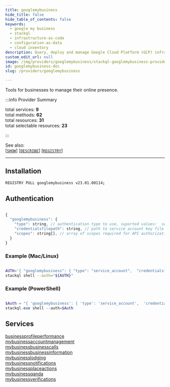 ```yaml
---
title: googlemybusiness
hide_title: false
hide_table_of_contents: false
keywords:
  - google my business
  - stackql
  - infrastructure-as-code
  - configuration-as-data
  - cloud inventory
description: Query, deploy and manage Google Cloud Platform (GCP) infrastructure and resources using SQL
custom_edit_url: null
image: /img/providers/googlemybusiness/stackql-googlemybusiness-provider-featured-image.png
id: googlemybusiness-doc
slug: /providers/googlemybusiness

---
```

Tools for businesses to manage their online presence.  
    
:::info Provider Summary

<div class="row">
<div class="providerDocColumn">
<span>total services:&nbsp;<b>9</b></span><br />
<span>total methods:&nbsp;<b>62</b></span><br />
</div>
<div class="providerDocColumn">
<span>total resources:&nbsp;<b>31</b></span><br />
<span>total selectable resources:&nbsp;<b>23</b></span><br />
</div>
</div>

:::

See also:   
[[` SHOW `]](https://stackql.io/docs/language-spec/show) [[` DESCRIBE `]](https://stackql.io/docs/language-spec/describe)  [[` REGISTRY `]](https://stackql.io/docs/language-spec/registry)
* * * 

## Installation
```bash
REGISTRY PULL googlemybusiness v23.01.00114;
```

## Authentication
```javascript

{
  "googlemybusiness": {
    "type": string, // authentication type to use, suported values:  service_account
    "credentialsfilepath": string, // path to service account key file
    "scopes": string[], // array of scopes required for API authorization, see [scopes](https://developers.google.com/identity/protocols/oauth2/scopes)
  }
}

```
### Example (Mac/Linux)
```bash

AUTH='{ "googlemybusiness": { "type": "service_account",  "credentialsfilepath": "creds/sa-key.json", "scopes": ["https://www.googleapis.com/auth/...", "..."]  }}'
stackql shell --auth="${AUTH}"

```
### Example (PowerShell)
```powershell

$Auth = "{ 'googlemybusiness': { 'type': 'service_account',  'credentialsfilepath': 'creds/sa-key.json', 'scopes': ['https://www.googleapis.com/auth/...', '...'] }}"
stackql.exe shell --auth=$Auth

```
## Services
<div class="row">
<div class="providerDocColumn">
<a href="/providers/googlemybusiness/businessprofileperformance/">businessprofileperformance</a><br />
<a href="/providers/googlemybusiness/mybusinessaccountmanagement/">mybusinessaccountmanagement</a><br />
<a href="/providers/googlemybusiness/mybusinessbusinesscalls/">mybusinessbusinesscalls</a><br />
<a href="/providers/googlemybusiness/mybusinessbusinessinformation/">mybusinessbusinessinformation</a><br />
<a href="/providers/googlemybusiness/mybusinesslodging/">mybusinesslodging</a><br />
</div>
<div class="providerDocColumn">
<a href="/providers/googlemybusiness/mybusinessnotifications/">mybusinessnotifications</a><br />
<a href="/providers/googlemybusiness/mybusinessplaceactions/">mybusinessplaceactions</a><br />
<a href="/providers/googlemybusiness/mybusinessqanda/">mybusinessqanda</a><br />
<a href="/providers/googlemybusiness/mybusinessverifications/">mybusinessverifications</a><br />
</div>
</div>
